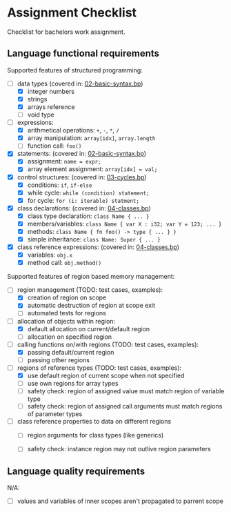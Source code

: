 Assignment Checklist
====================

Checklist for bachelors work assignment.

Language functional requirements
--------------------------------

Supported features of structured programming:

- [ ] data types (covered in: [02-basic-syntax.bp](/examples/02-basic-syntax.bp))
    - [x] integer numbers
    - [x] strings
    - [X] arrays reference
    - [ ] void type
- [ ] expressions:
    - [x] arithmetical operations: `+`, `-`, `*`, `/`
    - [x] array manipulation: `array[idx]`, `array.length`
    - [ ] function call: `foo()`
- [x] statements: (covered in: [02-basic-syntax.bp](/examples/02-basic-syntax.bp))
    - [x] assignment: `name = expr;`
    - [x] array element assignment: `array[idx] = val;`
- [x] control structures: (covered in: [03-cycles.bp](/examples/03-cycles.bp))
    - [x] conditions: `if`, `if-else`
    - [x] while cycle: `while (condition) statement;`
    - [x] for cycle: `for (i: iterable) statment;`
- [x] class declarations: (covered in: [04-classes.bp](/examples/04-classes.bp))
    - [x] class type declaration: `class Name { ... }`
    - [x] members/variables: `class Name { var X : i32; var Y = 123; ... }`
    - [x] methods: `class Name { fn foo() -> type { ... } }`
    - [x] simple inheritance: `class Name: Super { ... }`
- [x] class reference expressions: (covered in: [04-classes.bp](/examples/04-classes.bp))
    - [x] variables: `obj.x`
    - [x] method call: `obj.method()`

Supported features of region based memory management:

- [ ] region management (TODO: test cases, examples):
    - [x] creation of region on scope
    - [x] automatic destruction of region at scope exit
    - [ ] automated tests for regions
- [ ] allocation of objects within region:
    - [x] default allocation on current/default region
    - [ ] allocation on specified region
- [ ] calling functions on/with regions (TODO: test cases, examples):
    - [x] passing default/current region
    - [ ] passing other regions
- [ ] regions of reference types (TODO: test cases, examples):
    - [x] use default region of current scope when not specified
    - [ ] use own regions for array types
    - [ ] safety check: region of assigned value must match region of variable type
    - [ ] safety check: region of assigned call arguments must match regions of parameter types
- [ ] class reference properties to data on different regions
    - [ ] region arguments for class types (like generics)
    - [ ] safety check: instance region may not outlive region parameters


Language quality requirements
-----------------------------

N/A:

- [ ] values and variables of inner scopes aren't propagated to parrent scope